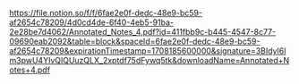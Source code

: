 https://file.notion.so/f/f/6fae2e0f-dedc-48e9-bc59-af2654c78209/4d0cd4de-6f40-4eb5-91ba-2e28be7d4062/Annotated_Notes_4.pdf?id=411fbb9c-b445-4547-8c77-09690eab2092&table=block&spaceId=6fae2e0f-dedc-48e9-bc59-af2654c78209&expirationTimestamp=1708185600000&signature=3BIdyl6lm3pwU4YIvQlQUuzQLX_2xptdf75dFywq5tk&downloadName=Annotated+Notes+4.pdf
